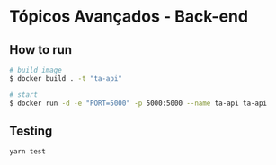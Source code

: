 # Tópicos Avançados - Back-end

## How to run

```bash
# build image
$ docker build . -t "ta-api"

# start
$ docker run -d -e "PORT=5000" -p 5000:5000 --name ta-api ta-api
```

## Testing

```
yarn test
```
